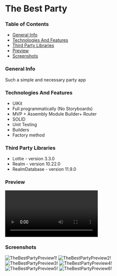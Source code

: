 # The Best Party 

### Table of Contents
- [General Info](#general-info)
- [Technologies And Features](#technologies-and-features)
- [Third Party Libraries](#third-party-libraries)
- [Preview](#preview)
- [Screenshots](#screenshots)

### General Info
Such a simple and necessary party app 

### Technologies And Features
- UIKit
- Full programmatically (No Storyboards)
- MVP + Assembly Module Builder+ Router
- SOLID
- Unit Testing
- Builders
- Factory method

### Third Party Libraries
- Lottie  - version 3.3.0
- Realm  - version 10.22.0
- RealmDatabase  - version 11.9.0

### Preview
![TheBestPartyPreview!](./TheBestPartyPreview/TheBestPartyPreview.mp4)
### Screenshots
![TheBestPartyPreview1!](./TheBestPartyPreview/TheBestPartyPreview1.png)
![TheBestPartyPreview2!](./TheBestPartyPreview/TheBestPartyPreview2.png)
![TheBestPartyPreview3!](./TheBestPartyPreview/TheBestPartyPreview3.png)
![TheBestPartyPreview4!](./TheBestPartyPreview/TheBestPartyPreview4.png)
![TheBestPartyPreview5!](./TheBestPartyPreview/TheBestPartyPreview5.png)
![TheBestPartyPreview6!](./TheBestPartyPreview/TheBestPartyPreview6.png)
